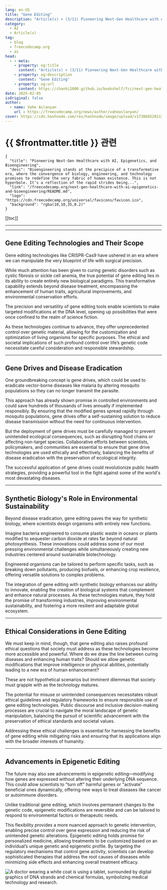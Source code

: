 ```yaml
---
lang: en-US
title: "Gene Editing"
description: "Article(s) > (3/11) Pioneering Next-Gen Healthcare with AI, Epigenetics, and Bioengineering" 
category:
  - AI
  - Article(s)
tag:
  - blog
  - freecodecamp.org
  - ai
head:
  - - meta:
    - property: og:title
      content: "Article(s) > (3/11) Pioneering Next-Gen Healthcare with AI, Epigenetics, and Bioengineering"
    - property: og:description
      content: "Gene Editing"
    - property: og:url
      content: https://chanhi2000.github.io/bookshelf/fcc/next-gen-healthcare-with-ai-epigenetics-and-bioengineering/gene-editing.html
date: 2025-02-05
isOriginal: false
author:
  - name: Vahe Aslanyan
    url : https://freecodecamp.org/news/author/vaheaslanyan/
cover: https://cdn.hashnode.com/res/hashnode/image/upload/v1738685201135/64b476e9-b17b-4788-ba3c-ec23a2576e81.png
---
```


# {{ $frontmatter.title }} 관련

```component VPCard
{
  "title": "Pioneering Next-Gen Healthcare with AI, Epigenetics, and Bioengineering",
  "desc": "Bioengineering stands at the precipice of a transformative era, where the convergence of biology, engineering, and technology promises to redefine the very fabric of human existence. This is not hyperbole. It’s a reflection of the rapid strides being...",
  "link": "/freecodecamp.org/next-gen-healthcare-with-ai-epigenetics-and-bioengineering/README.md",
  "logo": "https://cdn.freecodecamp.org/universal/favicons/favicon.ico",
  "background": "rgba(10,10,35,0.2)"
}
```

[[toc]]

---

<SiteInfo
  name="Pioneering Next-Gen Healthcare with AI, Epigenetics, and Bioengineering"
  desc="Bioengineering stands at the precipice of a transformative era, where the convergence of biology, engineering, and technology promises to redefine the very fabric of human existence. This is not hyperbole. It’s a reflection of the rapid strides being..."
  url="https://freecodecamp.org/news/next-gen-healthcare-with-ai-epigenetics-and-bioengineering#heading-gene-editing"
  logo="https://cdn.freecodecamp.org/universal/favicons/favicon.ico"
  preview="https://cdn.hashnode.com/res/hashnode/image/upload/v1738685201135/64b476e9-b17b-4788-ba3c-ec23a2576e81.png"/>

---

## Gene Editing Technologies and Their Scope

Gene editing technologies like CRISPR-Cas9 have ushered in an era where we can manipulate the very blueprint of life with surgical precision.

While much attention has been given to curing genetic disorders such as cystic fibrosis or sickle cell anemia, the true potential of gene editing lies in its ability to create entirely new biological paradigms. This transformative capability extends beyond disease treatment, encompassing the enhancement of human traits, agricultural improvements, and environmental conservation efforts.

The precision and versatility of gene editing tools enable scientists to make targeted modifications at the DNA level, opening up possibilities that were once confined to the realm of science fiction.

As these technologies continue to advance, they offer unprecedented control over genetic material, allowing for the customization and optimization of living organisms for specific purposes. The ethical and societal implications of such profound control over life’s genetic code necessitate careful consideration and responsible stewardship.

---

## Gene Drives and Disease Eradication

One groundbreaking concept is gene drives, which could be used to eradicate vector-borne diseases like malaria by altering mosquito populations so they can no longer transmit the parasite.

This approach has already shown promise in controlled environments and could save hundreds of thousands of lives annually if implemented responsibly. By ensuring that the modified genes spread rapidly through mosquito populations, gene drives offer a self-sustaining solution to reduce disease transmission without the need for continuous intervention.

But the deployment of gene drives must be carefully managed to prevent unintended ecological consequences, such as disrupting food chains or affecting non-target species. Collaborative efforts between scientists, policymakers, and communities are essential to ensure that gene drive technologies are used ethically and effectively, balancing the benefits of disease eradication with the preservation of ecological integrity.

The successful application of gene drives could revolutionize public health strategies, providing a powerful tool in the fight against some of the world's most devastating diseases.

---

## Synthetic Biology's Role in Environmental Sustainability

Beyond disease eradication, gene editing paves the way for synthetic biology, where scientists design organisms with entirely new functions.

Imagine bacteria engineered to consume plastic waste in oceans or plants modified to sequester carbon dioxide at rates far beyond natural photosynthesis. These innovations could address some of our most pressing environmental challenges while simultaneously creating new industries centered around sustainable biotechnology.

Engineered organisms can be tailored to perform specific tasks, such as breaking down pollutants, producing biofuels, or enhancing crop resilience, offering versatile solutions to complex problems.

The integration of gene editing with synthetic biology enhances our ability to innovate, enabling the creation of biological systems that complement and enhance natural processes. As these technologies mature, they hold the promise of transforming industries, improving environmental sustainability, and fostering a more resilient and adaptable global ecosystem.

---

## Ethical Considerations in Gene Editing

We must keep in mind, though, that gene editing also raises profound ethical questions that society must address as these technologies become more accessible and powerful. Where do we draw the line between curing diseases and enhancing human traits? Should we allow genetic modifications that improve intelligence or physical abilities, potentially leading to a new era of human enhancement?

These are not hypothetical scenarios but imminent dilemmas that society must grapple with as the technology matures.

The potential for misuse or unintended consequences necessitates robust ethical guidelines and regulatory frameworks to ensure responsible use of gene editing technologies. Public discourse and inclusive decision-making processes are crucial to navigate the moral landscape of genetic manipulation, balancing the pursuit of scientific advancement with the preservation of ethical standards and societal values.

Addressing these ethical challenges is essential for harnessing the benefits of gene editing while mitigating risks and ensuring that its applications align with the broader interests of humanity.

---

## Advancements in Epigenetic Editing

The future may also see advancements in epigenetic editing—modifying how genes are expressed without altering their underlying DNA sequence. This could allow scientists to "turn off" harmful genes or "activate" beneficial ones dynamically, offering new ways to treat diseases like cancer or autoimmune disorders.

Unlike traditional gene editing, which involves permanent changes to the genetic code, epigenetic modifications are reversible and can be tailored to respond to environmental factors or therapeutic needs.

This flexibility provides a more nuanced approach to genetic intervention, enabling precise control over gene expression and reducing the risk of unintended genetic alterations. Epigenetic editing holds promise for personalized medicine, allowing treatments to be customized based on an individual’s unique genetic and epigenetic profile. By targeting the regulatory mechanisms that control gene activity, scientists can develop sophisticated therapies that address the root causes of diseases while minimizing side effects and enhancing overall treatment efficacy.

![A doctor wearing a white coat is using a tablet, surrounded by digital graphics of DNA strands and chemical formulas, symbolizing medical technology and research.](https://permanente.org/wp-content/uploads/2024/06/DrKotak.jpg)

